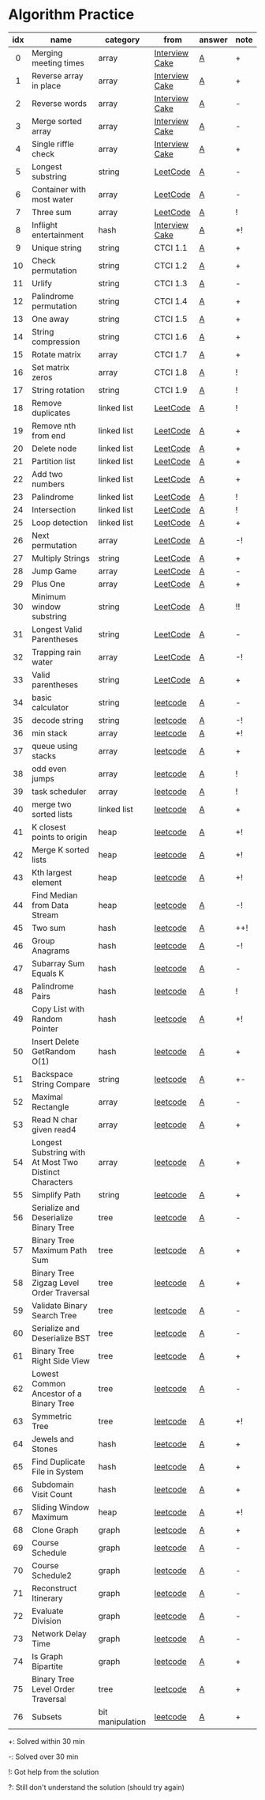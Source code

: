 # Algorithm Practice


| idx | name                  | category | from | answer | note |
|:---:|-----------------------|----------|------|--------|------|
| 0   | Merging meeting times | array | [Interview Cake](https://www.interviewcake.com/question/python3/merging-ranges?course=fc1&section=array-and-string-manipulation) | [A](array/merge_meeting_times.py) | + |
| 1   | Reverse array in place| array | [Interview Cake](https://www.interviewcake.com/question/python3/reverse-string-in-place?course=fc1&section=array-and-string-manipulation) | [A](array/reverse_array.py) | + |
| 2   | Reverse words | array | [Interview Cake](https://www.interviewcake.com/question/python3/reverse-words?course=fc1&section=array-and-string-manipulation) | [A](array/reverse_words.py) | - |
| 3   | Merge sorted array | array | [Interview Cake](https://www.interviewcake.com/question/python3/merge-sorted-arrays?course=fc1&section=array-and-string-manipulation) | [A](array/merge_sorted_array.py) | - |
| 4   | Single riffle check | array | [Interview Cake](https://www.interviewcake.com/question/python3/single-riffle-check?course=fc1&section=array-and-string-manipulation) | [A](array/single_riffle_check.py) | + |
| 5   | Longest substring | string | [LeetCode](https://leetcode.com/problems/longest-substring-without-repeating-characters/) | [A](string/longest_substring.py) | - |
| 6   | Container with most water | array | [LeetCode](https://leetcode.com/problems/container-with-most-water/) | [A](array/container_with_most_water.py) | - |
| 7   | Three sum | array | [LeetCode](https://leetcode.com/problems/3sum/) | [A](array/three_sum.py) | ! |
| 8   | Inflight entertainment | hash | [Interview Cake](https://www.interviewcake.com/question/python3/inflight-entertainment?course=fc1&section=hashing-and-hash-tables) | [A](hash/inflight_entertainment.py) | +! |
| 9   | Unique string | string | CTCI 1.1 | [A](string/unique_string.py) | + |
| 10  | Check permutation | string | CTCI 1.2 | [A](string/check_permutation.py) | + |
| 11  | Urlify | string | CTCI 1.3 | [A](string/urlify.py) | - |
| 12  | Palindrome permutation | string | CTCI 1.4 | [A](string/palindrome_permutation.py) | + |
| 13  | One away | string | CTCI 1.5 | [A](string/one_away.py) | + |
| 14  | String compression | string | CTCI 1.6 | [A](string/string_compression.py) | + |
| 15  | Rotate matrix | array | CTCI 1.7 | [A](array/rotate_matrix.py) | + |
| 16  | Set matrix zeros | array | CTCI 1.8 | [A](array/set_matrix_zeros.py) | ! |
| 17  | String rotation | string | CTCI 1.9 | [A](string/string_rotation.py) | ! |
| 18  | Remove duplicates | linked list | [LeetCode](https://leetcode.com/problems/remove-duplicates-from-sorted-list-ii/) | [A](linked_list/remove_duplicates.py) | ! |
| 19  | Remove nth from end | linked list | [LeetCode](https://leetcode.com/problems/remove-nth-node-from-end-of-list/) | [A](linked_list/remove_nth_from_end.py) | + |
| 20  | Delete node | linked list | [LeetCode](https://leetcode.com/problems/delete-node-in-a-linked-list/description/) | [A](linked_list/delete_node.py) | + |
| 21  | Partition list | linked list | [LeetCode](https://leetcode.com/partition-list/description/) | [A](linked_list/partition_list.py) | + |
| 22  | Add two numbers | linked list | [LeetCode](https://leetcode.com/problems/add-two-numbers/) | [A](linked_list/add_two_num.py) | + |
| 23  | Palindrome | linked list | [LeetCode](https://leetcode.com/problems/palindrome-linked-list/) | [A](linked_list/palindrome.py) | ! |
| 24  | Intersection | linked list | [LeetCode](https://leetcode.com/problems/intersection-of-two-linked-lists/) | [A](linked_list/intersection.py) | ! |
| 25  | Loop detection | linked list | [LeetCode](https://leetcode.com/problems/linked-list-cycle/) | [A](linked_list/loop_detection.py) | + |
| 26  | Next permutation | array | [LeetCode](https://leetcode.com/problems/next-permutation/) | [A](array/next_permutation.py) | -! |
| 27  | Multiply Strings | string | [LeetCode](https://leetcode.com/problems/multiply-strings/) | [A](string/multiply_string.py) | + |
| 28  | Jump Game | array | [LeetCode](https://leetcode.com/problems/jump-game/) | [A](array/jump_game.py) | - |
| 29  | Plus One | array | [LeetCode](https://leetcode.com/problems/plus-one/) | [A](array/plus_one.py) | + |
| 30  | Minimum window substring | string | [LeetCode](https://leetcode.com/problems/minimum-window-substring/) | [A](string/min_window_substring.py) | !! |
| 31  | Longest Valid Parentheses | string | [LeetCode](https://leetcode.com/problems/longest-valid-parentheses/) | [A](string/longest_valid_parentheses.py) | - |
| 32  | Trapping rain water | array | [LeetCode](https://leetcode.com/problems/trapping-rain-water/) | [A](array/trapping_rain_water.py) | -! |
| 33  | Valid parentheses | string | [LeetCode](https://leetcode.com/problems/valid-parentheses/) | [A](string/valid_parentheses.py) | + |
| 34  | basic calculator | string | [leetcode](https://leetcode.com/problems/basic-calculator/) | [A](string/basic_calculator.py) | - |
| 35  | decode string | string | [leetcode](https://leetcode.com/problems/decode-string/) | [A](string/decode_string.py) | -! |
| 36  | min stack | array | [leetcode](https://leetcode.com/problems/min-stack/) | [A](array/min_stack.py) | +! |
| 37  | queue using stacks | array | [leetcode](https://leetcode.com/problems/implement-queue-using-stacks/) | [A](array/queue_using_stacks.py) | + |
| 38  | odd even jumps | array | [leetcode](https://leetcode.com/problems/odd-even-jump/) | [A](array/odd_even_jump.py) | ! |
| 39  | task scheduler | array | [leetcode](https://leetcode.com/problems/task-scheduler/) | [A](array/task_scheduler.py) | ! |
| 40  | merge two sorted lists | linked list | [leetcode](https://leetcode.com/problems/merge-two-sorted-lists/) | [A](linked_list/merge_two_sorted_lists.py) | + |
| 41  | K closest points to origin | heap | [leetcode](https://leetcode.com/problems/k-closest-points-to-origin/) | [A](heap/k_closest_points_to_origin.py) | +! |
| 42  | Merge K sorted lists | heap | [leetcode](https://leetcode.com/problems/merge-k-sorted-lists/) | [A](heap/merge_k_sorted_lists.py) | +! |
| 43  | Kth largest element | heap | [leetcode](https://leetcode.com/problems/kth-largest-element-in-an-array/) | [A](heap/kth_largest_element.py) | +! |
| 44  | Find Median from Data Stream | heap | [leetcode](https://leetcode.com/problems/kth-largest-element-in-an-array/) | [A](heap/find_median_from_data_stream.py) | -! |
| 45  | Two sum | hash | [leetcode](https://leetcode.com/problems/two-sum/) | [A](hash/two_sum.py) | ++! |
| 46  | Group Anagrams | hash | [leetcode](https://leetcode.com/problems/group-anagrams/) | [A](hash/group_anagrams.py) | -! |
| 47  | Subarray Sum Equals K | hash | [leetcode](https://leetcode.com/problems/subarray-sum-equals-k/) | [A](hash/subarray_sum_equals_k.py) | - |
| 48  | Palindrome Pairs | hash | [leetcode](https://leetcode.com/problems/palindrome-pairs/) | [A](hash/palindrome_pairs.py) | ! |
| 49  | Copy List with Random Pointer | hash | [leetcode](https://leetcode.com/problems/copy-list-with-random-pointer/) | [A](hash/copy_list_with_random_pointer.py) | +! |
| 50  | Insert Delete GetRandom O(1) | hash | [leetcode](https://leetcode.com/problems/insert-delete-getrandom-o1/) | [A](hash/insert_delete_get_random.py) | + |
| 51  | Backspace String Compare | string | [leetcode](https://leetcode.com/problems/backspace-string-compare/) | [A](string/backspace_string_compare.py) | +- |
| 52  | Maximal Rectangle | array | [leetcode](https://leetcode.com/problems/maximal-rectangle/) | [A](array/maximal_rectangle.py) | - |
| 53  | Read N char given read4 | array | [leetcode](https://leetcode.com/explore/interview/card/google/59/array-and-strings/436/) | [A](array/read_n_char_given_read4.py) | + |
| 54  | Longest Substring with At Most Two Distinct Characters | array | [leetcode](https://leetcode.com/explore/interview/card/google/59/array-and-strings/3054/) | [A](array/longest_substring_with_at_most_2_distinct_char.py) | + |
| 55  | Simplify Path | string | [leetcode](https://leetcode.com/problems/simplify-path/) | [A](/string/simplify_path.py) | + |
| 56  | Serialize and Deserialize Binary Tree | tree | [leetcode](https://leetcode.com/problems/serialize-and-deserialize-binary-tree/) | [A](tree/serialize_deserialize_binary_tree.py) | - |
| 57  | Binary Tree Maximum Path Sum | tree | [leetcode](https://leetcode.com/problems/binary-tree-maximum-path-sum/) | [A](tree/binary_tree_maximum_path_sum.py) | + |
| 58  | Binary Tree Zigzag Level Order Traversal | tree | [leetcode](https://leetcode.com/problems/binary-tree-zigzag-level-order-traversal/) | [A](tree/binary_tree_zigzag_level_order_traversal.py) | + |
| 59  | Validate Binary Search Tree | tree | [leetcode](https://leetcode.com/problems/validate-binary-search-tree/) | [A](tree/validate_binary_search_tree.py) | - |
| 60  | Serialize and Deserialize BST | tree | [leetcode](https://leetcode.com/problems/serialize-and-deserialize-bst/) | [A](tree/serialize_and_deserialize_bst.py) | - |
| 61  | Binary Tree Right Side View | tree | [leetcode](https://leetcode.com/problems/binary-tree-right-side-view/) | [A](tree/binary_tree_right_side_view.py) | + |
| 62  | Lowest Common Ancestor of a Binary Tree | tree | [leetcode](https://leetcode.com/problems/lowest-common-ancestor-of-a-binary-tree/) | [A](tree/lowest_common_ancestor_of_a_binary_tree.py) | - |
| 63  | Symmetric Tree | tree | [leetcode](https://leetcode.com/problems/symmetric-tree/) | [A](tree/symmetric_tree.py) | +! |
| 64  | Jewels and Stones | hash | [leetcode](https://leetcode.com/problems/jewels-and-stones/) | [A](hash/jewels_and_stones.py) | + |
| 65  | Find Duplicate File in System | hash | [leetcode](https://leetcode.com/problems/find-duplicate-file-in-system/) | [A](hash/find_duplicate_file_in_system.py) | + |
| 66  | Subdomain Visit Count | hash | [leetcode](https://leetcode.com/problems/subdomain-visit-count/) | [A](hash/subdomain_visit_count.py) | + |
| 67  | Sliding Window Maximum | heap | [leetcode](https://leetcode.com/problems/sliding-window-maximum/) | [A](heap/sliding_window_maximum.py) | +! |
| 68  | Clone Graph | graph | [leetcode](https://leetcode.com/problems/clone-graph/) | [A](graph/clone_graph.py) | + |
| 69  | Course Schedule | graph | [leetcode](https://leetcode.com/problems/course-schedule/) | [A](graph/course_schedule.py) | - |
| 70  | Course Schedule2 | graph | [leetcode](https://leetcode.com/problems/course-schedule-ii/) | [A](graph/course_schedule2.py) | - |
| 71  | Reconstruct Itinerary | graph | [leetcode](https://leetcode.com/problems/reconstruct-itinerary/) | [A](graph/reconstruct_itinerary.py) | - |
| 72  | Evaluate Division | graph | [leetcode](https://leetcode.com/problems/evaluate-division/) | [A](graph/evaluate_division.py) | - |
| 73  | Network Delay Time | graph | [leetcode](https://leetcode.com/problems/network-delay-time/) | [A](graph/network_delay_time.py) | - |
| 74  | Is Graph Bipartite | graph | [leetcode](https://leetcode.com/problems/is-graph-bipartite/) | [A](graph/is_graph_bipartite.py) | + |
| 75  | Binary Tree Level Order Traversal | tree | [leetcode](https://leetcode.com/problems/binary-tree-level-order-traversal/) | [A](tree/btree_level_order_traversal.py) | + |
| 76  | Subsets | bit manipulation | [leetcode](https://leetcode.com/problems/subsets/) | [A](bit_manipulation/subsets.py) | + |


+: Solved within 30 min

-: Solved over 30 min

!: Got help from the solution

?: Still don't understand the solution (should try again)
